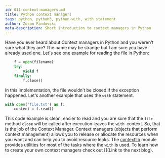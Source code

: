 ```yaml
---
id: 011-context-managers.md
title: Python context managers
tags: python, python3, python-with, with statement
author: Zoran Pandovski
meta-description: Short introduction to context managers in Python
---
```


Have you ever heard about Context managers in Python and you weren't sure what they are? The name may be strange but I am sure you have already used one. Let's see one example for reading the file in Python:

```python
    f = open(filename)
    try:
        yield f
    finally:
        f.close()

```
In this implementation, the file wouldn't be closed if the exception happened. Let's another example that uses the `with` statement.

```python
with open('file.txt') as f:
    content = f.read()
```

This code example is clean, easier to read and you are sure that the `file` method `close` will be called after execution leaves the `with `context. So, that is the job of the Context Manager. Context managers (objects that perform context management) allows you to release or allocate the resources when you want and can help you to avoid resource leaks. The [contextlib](https://docs.python.org/3/library/contextlib.html) module provides utilities for most of the tasks where the `with` is used. To learn how to create your own context managers check out [](Link to the next blog).


